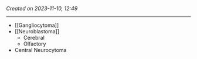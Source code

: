 *Created on 2023-11-10, 12:49* 

---
- [[Gangliocytoma]]
- [[Neuroblastoma]]
	- Cerebral
	- Olfactory
- Central Neurocytoma
